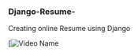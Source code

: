 ### Django-Resume-
Creating online Resume using Django


[![Video Name](https://drive.google.com/file/d/1tl6apsnfp31IAh5JsaA0bcAfWtkBbFc7/view?usp=sharing)
